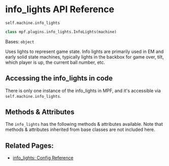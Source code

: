 # info_lights API Reference

`self.machine.info_lights`

``` python
class mpf.plugins.info_lights.InfoLights(machine)
```

Bases: `object`

Uses lights to represent game state. Info lights are primarily used in EM and early solid state machines, typically lights in the backbox for game over, tilt, which player is up, the current ball number, etc.

## Accessing the info_lights in code

There is only one instance of the info_lights in MPF, and it's accessible via `self.machine.info_lights`.

## Methods & Attributes

The `info_lights` has the following methods & attributes available. Note that methods & attributes inherited from base classes are not included here.

## Related Pages:

* [info_lights: Config Reference](../../../config/info_lights.md)
